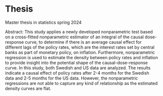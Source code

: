 # Thesis
Master thesis in statistics spring 2024

Abstract:
This study applies a newly developed nonparametric test based on a cross-fitted nonparametric estimator of an integral of the causal dose-response curve, to determine if there is an average causal effect for different lags of the policy rates, which are the interest rates set by central banks as part of monetary policy, on inflation. Furthermore, nonparametric regression is used to estimate the density between policy rates and inflation to provide insight into the potential shape of the causal-dose-response curve. In this study, both Swedish and US data are analyzed. The results indicate a causal effect of policy rates after 2-4 months for the Swedish data and 2-5 months for the US data. However, the nonparametric regressions are not able to capture any kind of relationship as the estimated density curves are flat.
